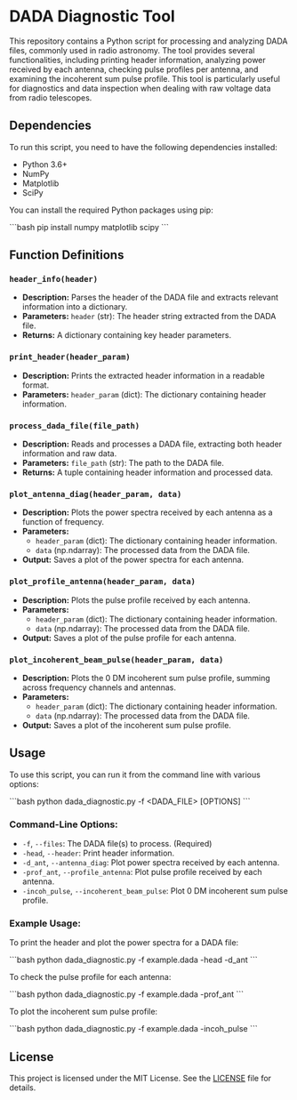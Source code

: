 # DADA Diagnostic Tool

This repository contains a Python script for processing and analyzing DADA files, commonly used in radio astronomy. The tool provides several functionalities, including printing header information, analyzing power received by each antenna, checking pulse profiles per antenna, and examining the incoherent sum pulse profile. This tool is particularly useful for diagnostics and data inspection when dealing with raw voltage data from radio telescopes.

## Dependencies

To run this script, you need to have the following dependencies installed:

- Python 3.6+
- NumPy
- Matplotlib
- SciPy

You can install the required Python packages using pip:

\```bash
pip install numpy matplotlib scipy
\```

## Function Definitions

### `header_info(header)`
- **Description:** Parses the header of the DADA file and extracts relevant information into a dictionary.
- **Parameters:** `header` (str): The header string extracted from the DADA file.
- **Returns:** A dictionary containing key header parameters.

### `print_header(header_param)`
- **Description:** Prints the extracted header information in a readable format.
- **Parameters:** `header_param` (dict): The dictionary containing header information.

### `process_dada_file(file_path)`
- **Description:** Reads and processes a DADA file, extracting both header information and raw data.
- **Parameters:** `file_path` (str): The path to the DADA file.
- **Returns:** A tuple containing header information and processed data.

### `plot_antenna_diag(header_param, data)`
- **Description:** Plots the power spectra received by each antenna as a function of frequency.
- **Parameters:** 
  - `header_param` (dict): The dictionary containing header information.
  - `data` (np.ndarray): The processed data from the DADA file.
- **Output:** Saves a plot of the power spectra for each antenna.

### `plot_profile_antenna(header_param, data)`
- **Description:** Plots the pulse profile received by each antenna.
- **Parameters:** 
  - `header_param` (dict): The dictionary containing header information.
  - `data` (np.ndarray): The processed data from the DADA file.
- **Output:** Saves a plot of the pulse profile for each antenna.

### `plot_incoherent_beam_pulse(header_param, data)`
- **Description:** Plots the 0 DM incoherent sum pulse profile, summing across frequency channels and antennas.
- **Parameters:** 
  - `header_param` (dict): The dictionary containing header information.
  - `data` (np.ndarray): The processed data from the DADA file.
- **Output:** Saves a plot of the incoherent sum pulse profile.

## Usage

To use this script, you can run it from the command line with various options:

\```bash
python dada_diagnostic.py -f <DADA_FILE> [OPTIONS]
\```

### Command-Line Options:

- `-f`, `--files`: The DADA file(s) to process. (Required)
- `-head`, `--header`: Print header information.
- `-d_ant`, `--antenna_diag`: Plot power spectra received by each antenna.
- `-prof_ant`, `--profile_antenna`: Plot pulse profile received by each antenna.
- `-incoh_pulse`, `--incoherent_beam_pulse`: Plot 0 DM incoherent sum pulse profile.

### Example Usage:

To print the header and plot the power spectra for a DADA file:

\```bash
python dada_diagnostic.py -f example.dada -head -d_ant
\```

To check the pulse profile for each antenna:

\```bash
python dada_diagnostic.py -f example.dada -prof_ant
\```

To plot the incoherent sum pulse profile:

\```bash
python dada_diagnostic.py -f example.dada -incoh_pulse
\```

## License

This project is licensed under the MIT License. See the [LICENSE](LICENSE) file for details.
